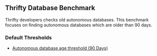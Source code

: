 ## Thrifty Database Benchmark

Thrifty developers checks old autonomous databases. This benchmark focuses on finding autonomous databases which are older than 90 days.

### Default Thresholds

- [Autonomous database age threshold (90 Days)](https://hub.steampipe.io/mods/turbot/oci_thrifty/controls/control.database_autonomous_database_age_90)
